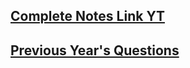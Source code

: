 ## [Complete Notes Link YT](https://docs.google.com/document/d/1ppKlmjfWOLIjL9ITYIlj0yTTt4vRepU7n4mxMLB5NmM/edit?usp=sharing)

## [Previous Year's Questions](https://docs.google.com/document/d/1gQd4OV6ctCgw9zkxCw3H7baaB4nl0FwepVnPfpZVnoM/edit?usp=drive_link)
